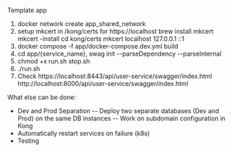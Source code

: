 Template app

1) docker network create app_shared_network
2) setup mkcert in /kong/certs for https://localhost
brew install mkcert
mkcert -install
cd kong/certs
mkcert localhost 127.0.0.1 ::1
3) docker compose -f app/docker-compose.dev.yml build
4) cd app/{service_name}, swag init --parseDependency --parseInternal
5) chmod +x run.sh stop.sh
6) ./run.sh
7) Check
https://localhost:8443/api/user-service/swagger/index.html
http://localhost:8000/api/user-service/swagger/index.html


What else can be done:
- Dev and Prod Separation
-- Deploy two separate databases (Dev and Prod) on the same DB instances
-- Work on subdomain configuration in Kong
- Automatically restart services on failure (k8s)
- Testing
